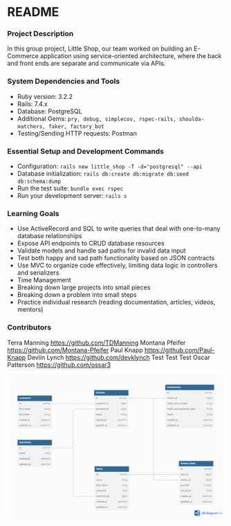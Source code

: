 # README

### Project Description
In this group project, Little Shop, our team worked on building an E-Commerce application using service-oriented architecture, where the back and front ends are separate and communicate via APIs.

### System Dependencies and Tools
* Ruby version: 3.2.2
* Rails: 7.4.x 
* Database: PostgreSQL 
* Additional Gems: `pry, debug, simplecov, rspec-rails, shoulda-matchers, faker, factory_bot`
* Testing/Sending HTTP requests: Postman

### Essential Setup and Development Commands
* Configuration: `rails new little_shop -T -d="postgresql" --api`
* Database initialization: `rails db:create db:migrate db:seed db:schema:dump`
* Run the test suite: `bundle exec rspec`
* Run your development server: `rails s`

### Learning Goals
* Use ActiveRecord and SQL to write queries that deal with one-to-many database relationships
* Expose API endpoints to CRUD database resources
* Validate models and handle sad paths for invalid data input
* Test both happy and sad path functionality based on JSON contracts
* Use MVC to organize code effectively, limiting data logic in controllers and serializers
* Time Management
* Breaking down large projects into small pieces
* Breaking down a problem into small steps
* Practice individual research (reading documentation, articles, videos, mentors)

### Contributors
Terra Manning https://github.com/TDManning
Montana Pfeifer https://github.com/Montana-Pfeifer
Paul Knapp https://github.com/Paul-Knapp
Devlin Lynch https://github.com/devklynch Test Test Test
Oscar Patterson https://github.com/ossar3

<img src="Little_Shop.png" alt="Alt text" width="800" height="auto">
